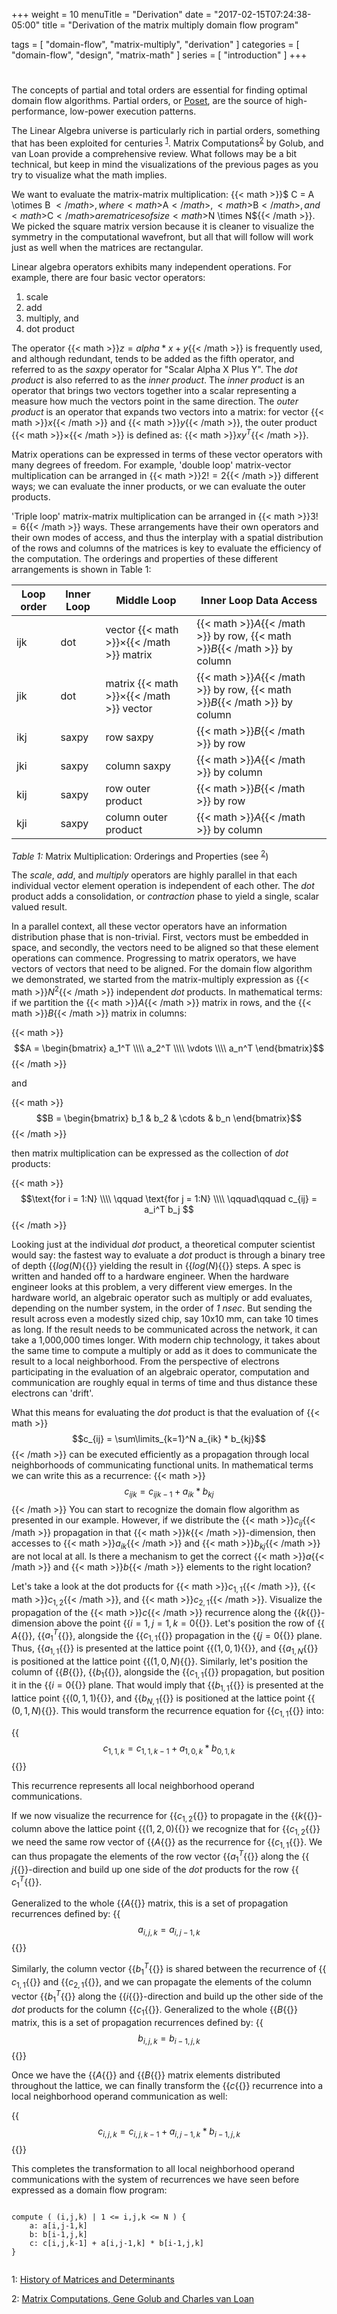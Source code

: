 +++
weight = 10
menuTitle = "Derivation"
date = "2017-02-15T07:24:38-05:00"
title = "Derivation of the matrix multiply domain flow program"

tags = [ "domain-flow", "matrix-multiply", "derivation" ]
categories = [ "domain-flow", "design", "matrix-math" ]
series = [ "introduction" ]
+++

# 

The concepts of partial and total orders are essential for finding optimal domain flow algorithms. 
Partial orders, or [Poset](https://en.wikipedia.org/wiki/Partially_ordered_set), are the
source of high-performance, low-power execution patterns. 

The Linear Algebra universe is particularly rich in partial orders, something that has been exploited 
for centuries <sup>[1](#history)</sup>. Matrix Computations<sup>[2](#matrix-computations)</sup> by Golub, and van Loan provide 
a comprehensive review. What follows may be a bit technical, but keep in mind the visualizations of the previous
pages as you try to visualize what the math implies.

We want to evaluate the matrix-matrix multiplication: {{< math >}}$ C = A \otimes B ${{< /math >}}, where
{{< math >}}$A${{< /math >}}, {{< math >}}$B${{< /math >}}, and {{< math >}}$C${{< /math >}} 
are matrices of size {{< math >}}$N \times N${{< /math >}}.
We picked the square matrix version because it is cleaner to visualize the symmetry in the computational
wavefront, but all that will follow will work just as well when the matrices are rectangular.

Linear algebra operators exhibits many independent operations. For example, there are four basic vector operators:
1. scale
2. add 
3. multiply, and 
4. dot product 

The operator {{< math >}}$z = alpha * x + y${{< /math >}} is frequently used, and although redundant, tends
to be added as the fifth operator, and referred to as the _saxpy_ operator for "Scalar Alpha X Plus Y". 
The _dot product_ is also referred to as the _inner product_. The _inner product_ is an operator that 
brings two vectors together into a scalar representing a measure how much the vectors point in the same direction.
The _outer product_ is an operator that expands two vectors into a matrix: for vector 
{{< math >}}$x${{< /math >}} and {{< math >}}$y${{< /math >}}, the outer product {{< math >}}$\times${{< /math >}} 
is defined as: {{< math >}}$xy^T${{< /math >}}.

Matrix operations can be expressed in terms of these vector operators with many degrees of freedom. 
For example, 'double loop' matrix-vector multiplication can be arranged in {{< math >}}$2! = 2${{< /math >}} 
different ways; we can evaluate the inner products, or we can evaluate the outer products.

'Triple loop' matrix-matrix multiplication can be arranged in {{< math >}}$3! = 6${{< /math >}} ways. 
These arrangements have their own operators and their own modes of access, and thus the interplay 
with a spatial distribution of the rows and columns of the matrices is key to
evaluate the efficiency of the computation. The orderings and properties of these different 
arrangements is shown in Table 1:

| Loop order | Inner Loop | Middle Loop                                     | Inner Loop Data Access      |
|------------|------------|-------------------------------------------------|-----------------------------|
| ijk | dot | vector {{< math >}}$\times${{< /math >}} matrix | {{< math >}}$A${{< /math >}} by row, {{< math >}}$B${{< /math >}} by column |
| jik | dot | matrix {{< math >}}$\times${{< /math >}} vector | {{< math >}}$A${{< /math >}} by row, {{< math >}}$B${{< /math >}} by column   |
| ikj | saxpy | row saxpy                                       | {{< math >}}$B${{< /math >}} by row                  |
| jki | saxpy | column saxpy                                    | {{< math >}}$A${{< /math >}} by column               |
| kij | saxpy | row outer product                               | {{< math >}}$B${{< /math >}} by row                  |
| kji | saxpy | column outer product                            | {{< math >}}$A${{< /math >}} by column               |

*Table 1:* Matrix Multiplication: Orderings and Properties (see <sup>[2](#matrix-computations)</sup>)

The _*scale*_, _*add*_, and _*multiply*_ operators are highly parallel in that each individual 
vector element operation is independent of each other. The _*dot*_ product adds a consolidation, 
or _contraction_ phase to yield a single, scalar valued result. 

In a parallel context, all these vector operators have an information distribution phase that is non-trivial. 
First, vectors must be embedded in space, and secondly, the vectors need to be aligned so that these 
element operations can commence. Progressing to matrix operators, we have vectors of vectors that need 
to be aligned. For the domain flow algorithm we demonstrated, we started from the matrix-multiply expression 
as {{< math >}}$N^2${{< /math >}} independent _dot_ products. 
In mathematical terms: if we partition the {{< math >}}$A${{< /math >}} matrix in rows, and the
{{< math >}}$B${{< /math >}} matrix in columns:

{{< math >}}$$A = \begin{bmatrix} a_1^T \\\\ a_2^T \\\\ \vdots \\\\ a_n^T \end{bmatrix}$${{< /math >}}

and

{{< math >}}$$B = \begin{bmatrix} b_1 & b_2 & \cdots & b_n \end{bmatrix}$$ {{< /math >}}

then matrix multiplication can be expressed as the collection of _dot_ products:

{{< math >}}$$\text{for i = 1:N} \\\\ \qquad \text{for j = 1:N} \\\\ \qquad\qquad c_{ij} = a_i^T b_j $${{< /math >}}

Looking just at the individual _dot_ product, a theoretical computer scientist would say: the fastest way 
to evaluate a _dot_ product is through a binary tree of depth {{<math>}}$log(N)${{</math>}} 
yielding the result in {{<math>}}$log(N)${{</math>}} steps. A spec is written and handed off to a 
hardware engineer. When the hardware engineer looks at this problem, a very different view emerges.
In the hardware world, an algebraic operator such as multiply or add evaluates, depending on the number system, 
in the order of _1 nsec_. But sending the result across even a modestly sized chip, say 10x10 mm, 
can take 10 times as long. If the result needs to be communicated across the network, it can take 
a 1,000,000 times longer. With modern chip technology, it takes about the same time to compute 
a multiply or add as it does to communicate the result to a local neighborhood. From the perspective 
of electrons participating in the evaluation of an algebraic operator, computation and communication 
are roughly equal in terms of time and thus distance these electrons can 'drift'.

What this means for evaluating the _dot_ product is that the evaluation of
{{< math >}}$$c_{ij} = \sum\limits_{k=1}^N a_{ik} * b_{kj}$${{< /math >}}
can be executed efficiently as a propagation through local neighborhoods of communicating functional units. 
In mathematical terms we can write this as a recurrence: 
{{< math >}}$$c_{ijk} = c_{ijk-1} + a_{ik} * b_{kj}$${{< /math >}}
You can start to recognize the domain flow algorithm as presented in our example. However, if we 
distribute the {{< math >}}$c_{ij}${{< /math >}} propagation in that {{< math >}}$k${{< /math >}}-dimension,
then accesses to {{< math >}}$a_{ik}${{< /math >}} and {{< math >}}$b_{kj}${{< /math >}} are not local at all. 
Is there a mechanism to get the correct {{< math >}}$a${{< /math >}} and {{< math >}}$b${{< /math >}} elements 
to the right location?

Let's take a look at the dot products for {{< math >}}$c_{1,1}${{< /math >}}, {{< math >}}$c_{1,2}${{< /math >}}, 
and {{< math >}}$c_{2,1}${{< /math >}}. Visualize the propagation of the {{< math >}}$c${{< /math >}}
recurrence along the {{<math>}}$k${{</math>}}-dimension above the point 
{{<math>}}$i = 1, j = 1, k = 0${{</math>}}. Let's position the row of {{<math>}}$A${{</math>}}, 
{{<math>}}$a_1^T${{</math>}}, alongside the {{<math>}}$c_{1,1}${{</math>}} propagation in the
{{<math>}}$j = 0${{</math>}} plane. Thus, {{<math>}}$a_{1,1}${{</math>}} is presented at the 
lattice point {{<math>}}$(1,0,1)${{</math>}}, and {{<math>}}$a_{1,N}${{</math>}} is positioned
at the lattice point {{<math>}}$(1,0,N)${{</math>}}. Similarly, let's position the column of
{{<math>}}$B${{</math>}}, {{<math>}}$b_1${{</math>}}, alongside the {{<math>}}$c_{1,1}${{</math>}} propagation,
but position it in the {{<math>}}$i = 0${{</math>}} plane. That would imply that {{<math>}}$b_{1,1}${{</math>}} 
is presented at the lattice point {{<math>}}$(0,1,1)${{</math>}}, and {{<math>}}$b_{N,1}${{</math>}} 
is positioned at the lattice point {{<math>}}$(0,1,N)${{</math>}}. This would transform the recurrence 
equation for {{<math>}}$c_{1,1}${{</math>}} into:

{{<math>}}$$c_{1,1,k} = c_{1,1,k-1} + a_{1,0,k} * b_{0,1,k}$${{</math>}}
 
This recurrence represents all local neighborhood operand communications.

If we now visualize the recurrence for {{<math>}}$c_{1,2}${{</math>}} to propagate in the
{{<math>}}$k${{</math>}}-column above the lattice point {{<math>}}$(1,2,0)${{</math>}} we
recognize that for {{<math>}}$c_{1,2}${{</math>}} we need the same row vector of {{<math>}}$A${{</math>}} 
as the recurrence for {{<math>}}$c_{1,1}${{</math>}}. We can thus propagate the elements of the row 
vector {{<math>}}$a_1^T${{</math>}} along the {{<math>}}$j${{</math>}}-direction and build up one side 
of the _dot_ products for the row {{<math>}}$c_1^T${{</math>}}.

Generalized to the whole {{<math>}}$A${{</math>}} matrix, this is a set of propagation recurrences 
defined by: {{<math>}}$$ a_{i,j,k} = a_{i,j-1,k}$${{</math>}}

Similarly, the column vector {{<math>}}$b_1^T${{</math>}} is shared between the recurrence of
{{<math>}}$c_{1,1}${{</math>}} and {{<math>}}$c_{2,1}${{</math>}}, and we can propagate
the elements of the column vector {{<math>}}$b_1^T${{</math>}} along the {{<math>}}$i${{</math>}}-direction 
and build up the other side of the _dot_ products for the column {{<math>}}$c_1${{</math>}}. 
Generalized to the whole {{<math>}}$B${{</math>}} matrix, this is a set of propagation recurrences 
defined by: {{<math>}}$$ b_{i,j,k} = b_{i-1,j,k}$${{</math>}}

Once we have the {{<math>}}$A${{</math>}} and {{<math>}}$B${{</math>}} matrix elements distributed 
throughout the lattice, we can finally transform the {{<math>}}$c${{</math>}} recurrence into a 
local neighborhood operand communication as well: 

{{<math>}}$$c_{i,j,k} = c_{i,j,k-1} + a_{i,j-1,k} * b_{i-1,j,k}$${{</math>}}

This completes the transformation to all local neighborhood operand communications with the
system of recurrences we have seen before expressed as a domain flow program:

```

compute ( (i,j,k) | 1 <= i,j,k <= N ) {
    a: a[i,j-1,k]
    b: b[i-1,j,k]
    c: c[i,j,k-1] + a[i,j-1,k] * b[i-1,j,k]
}
    
```	

<a name="history">1</a>: [History of Matrices and Determinants](https://mathshistory.st-andrews.ac.uk/HistTopics/Matrices_and_determinants/)

<a name="matrix-computations">2</a>: [Matrix Computations, Gene Golub and Charles van Loan](https://www.cs.cornell.edu/cv/GVL4/golubandvanloan.htm)
